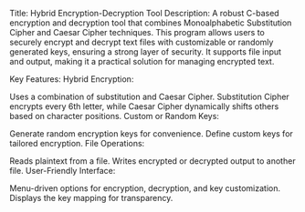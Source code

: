 
Title: Hybrid Encryption-Decryption Tool
Description:
A robust C-based encryption and decryption tool that combines Monoalphabetic Substitution Cipher and Caesar Cipher techniques. This program allows users to securely encrypt and decrypt text files with customizable or randomly generated keys, ensuring a strong layer of security. It supports file input and output, making it a practical solution for managing encrypted text.

Key Features:
Hybrid Encryption:

Uses a combination of substitution and Caesar Cipher.
Substitution Cipher encrypts every 6th letter, while Caesar Cipher dynamically shifts others based on character positions.
Custom or Random Keys:

Generate random encryption keys for convenience.
Define custom keys for tailored encryption.
File Operations:

Reads plaintext from a file.
Writes encrypted or decrypted output to another file.
User-Friendly Interface:

Menu-driven options for encryption, decryption, and key customization.
Displays the key mapping for transparency.
